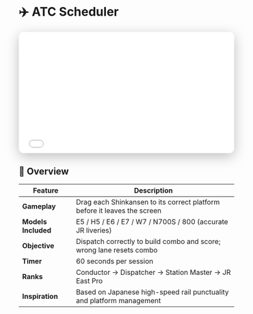 # ✈️ ATC Scheduler

<div style="max-width:1000px;margin:0 auto;border-radius:12px;overflow:hidden;box-shadow:0 8px 30px rgba(0,0,0,.25);aspect-ratio:16/9;">
  <iframe src="atc-embed.html" style="width:100%;height:100%;border:0;" loading="lazy" title="ATC Scheduler"></iframe>
</div>

## 📘 Overview
| Feature | Description |
|----------|--------------|
| **Gameplay** | Drag each Shinkansen to its correct platform before it leaves the screen |
| **Models Included** | E5 / H5 / E6 / E7 / W7 / N700S / 800 (accurate JR liveries) |
| **Objective** | Dispatch correctly to build combo and score; wrong lane resets combo |
| **Timer** | 60 seconds per session |
| **Ranks** | Conductor → Dispatcher → Station Master → JR East Pro |
| **Inspiration** | Based on Japanese high-speed rail punctuality and platform management |


